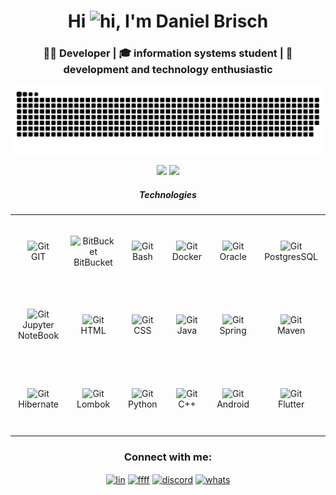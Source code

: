 <h1 align="center">Hi <img src="https://camo.githubusercontent.com/e8e7b06ecf583bc040eb60e44eb5b8e0ecc5421320a92929ce21522dbc34c891/68747470733a2f2f6d656469612e67697068792e636f6d2f6d656469612f6876524a434c467a6361737252346961377a2f67697068792e676966" alt="hi" width="40" height="40"/>, I'm Daniel Brisch</h1>

<h3 align="center">👨‍💻 Developer | 🎓 information systems student | 🤖 development and technology
enthusiastic</h3>

<img alt="github contribution grid snake animation" src="https://raw.githubusercontent.com/platane/platane/output/github-contribution-grid-snake.svg">


<p align="center">
<img src="https://github-readme-streak-stats.herokuapp.com/?user=DanielBrisch&theme=midnight-purple&hide_border=false" heigth="" width="425"/>
<img src="https://github-readme-stats.vercel.app/api?username=DanielBrisch&theme=midnight-purple&show_icons=true&hide_border=false&count_private=true" heigth="" width="400"/>
<p>

<table align= "center">
    <tr><h5 align="center">Technologies</h5>
        <td align="center" width="2000" height="112.43">
            <a>
        <img src="https://user-images.githubusercontent.com/25181517/192108372-f71d70ac-7ae6-4c0d-8395-51d8870c2ef0.png" width="48" height="48" alt="Git" />
            </a>
      <br>GIT
        </td>
        <td align="center" width="2000" height="112.43">
            <a>
        <img src="https://user-images.githubusercontent.com/25181517/192108375-268c35e6-ab26-44b2-88bf-e3121a4e5083.png" width="48" height="48" alt="BitBucket" />
            </a>
      <br>BitBucket
        </td>
        <td align="center" width="2000" height="112.43">
            <a>
        <img src="https://user-images.githubusercontent.com/25181517/192158606-7c2ef6bd-6e04-47cf-b5bc-da2797cb5bda.png" width="48" height="48" alt="Git" />
            </a>
      <br>Bash
        </td>
        <td align="center" width="2000" height="112.43">
            <a>
        <img src="https://user-images.githubusercontent.com/25181517/117207330-263ba280-adf4-11eb-9b97-0ac5b40bc3be.png" width="48" height="48" alt="Git" />
            </a>
      <br>Docker
      <td align="center" width="2000" height="112.43">
                <a>
            <img src="https://user-images.githubusercontent.com/25181517/117208736-bdedc080-adf5-11eb-912f-61c7d43705f6.png" width="48" height="48" alt="Git" />
                </a>
        <br>Oracle
            </td>
         <td align="center" width="2000" height="112.43">
             <a>
        <img src="https://user-images.githubusercontent.com/25181517/117208740-bfb78400-adf5-11eb-97bb-09072b6bedfc.png" width="48" height="48" alt="Git" />
            </a>
      <br>PostgresSQL
        </td>
        </tr>
        <td align="center" width="2000" height="112.43">
             <a>
        <img src="https://user-images.githubusercontent.com/25181517/183914128-3fc88b4a-4ac1-40e6-9443-9a30182379b7.png" width="48" height="48" alt="Git" />
            </a>
      <br>Jupyter NoteBook
        </td>
        <td align="center" width="2000" height="112.43">
             <a>
        <img src="https://user-images.githubusercontent.com/25181517/192158954-f88b5814-d510-4564-b285-dff7d6400dad.png" width="48" height="48" alt="Git" />
            </a>
      <br>HTML
        </td>
        <td align="center" width="2000" height="112.43">
             <a>
        <img src="https://user-images.githubusercontent.com/25181517/183898674-75a4a1b1-f960-4ea9-abcb-637170a00a75.png" width="48" height="48" alt="Git" />
            </a>
      <br>CSS
        </td>
        <td align="center" width="2000" height="112.43">
             <a>
        <img src="https://user-images.githubusercontent.com/25181517/117201156-9a724800-adec-11eb-9a9d-3cd0f67da4bc.png" width="48" height="48" alt="Git" />
            </a>
      <br>Java
        </td>
        <td align="center" width="2000" height="112.43">
             <a>
        <img src="https://user-images.githubusercontent.com/25181517/117201470-f6d56780-adec-11eb-8f7c-e70e376cfd07.png" width="48" height="48" alt="Git" />
            </a>
      <br>Spring
        </td>
        <td align="center" width="2000" height="112.43">
             <a>
        <img src="https://user-images.githubusercontent.com/25181517/117207242-07d5a700-adf4-11eb-975e-be04e62b984b.png" width="48" height="48" alt="Git" />
            </a>
      <br>Maven
        </td>
        </tr>
    <td align="center" width="2000" height="112.43">
             <a>
        <img src="https://user-images.githubusercontent.com/25181517/117207493-49665200-adf4-11eb-808e-a9c0fcc2a0a0.png" width="48" height="48" alt="Git" />
            </a>
      <br>Hibernate
        </td>
        <td align="center" width="2000" height="112.43">
             <a>
        <img src="https://user-images.githubusercontent.com/25181517/190229463-87fa862f-ccf0-48da-8023-940d287df610.png" width="48" height="48" alt="Git" />
            </a>
      <br>Lombok
        </td>
        <td align="center" width="2000" height="112.43">
             <a>
        <img src="https://user-images.githubusercontent.com/25181517/183423507-c056a6f9-1ba8-4312-a350-19bcbc5a8697.png" width="48" height="48" alt="Git" />
            </a>
      <br>Python
        </td>
        <td align="center" width="2000" height="112.43">
             <a>
        <img src="https://user-images.githubusercontent.com/25181517/192106073-90fffafe-3562-4ff9-a37e-c77a2da0ff58.png" width="48" height="48" alt="Git" />
            </a>
      <br>C++
        </td>
        <td align="center" width="2000" height="112.43">
             <a>
        <img src="https://user-images.githubusercontent.com/25181517/117269608-b7dcfb80-ae58-11eb-8e66-6cc8753553f0.png" width="48" height="48" alt="Git" />
            </a>
      <br>Android
        </td>
        <td align="center" width="2000" height="112.43">
             <a>
        <img src="https://user-images.githubusercontent.com/25181517/186150365-da1eccce-6201-487c-8649-45e9e99435fd.png" width="48" height="48" alt="Git" />
            </a>
      <br>Flutter
        </td>
    </tr>
</table>

<!--Contatos-->
<h3 align="center">Connect with me:</h3>
<p align="center">
<a href="https://www.linkedin.com/in/daniel-brisch-cibolli-27a4b0234/" target="blank"><img align="center" src="https://cdn-icons-png.flaticon.com/512/4138/4138130.png" alt="lin" height="37" width="38" /></a>
<a href="https://www.instagram.com/danielbrisch_/" target="blank"><img align="center" src="https://cdn-icons-png.flaticon.com/512/4138/4138124.png" alt="ffff" height="35" width="38" /></a> 
<a href="https://discord.gg/3dBFf5DHW4" target="blank"><img align="center" src="https://logodownload.org/wp-content/uploads/2017/11/discord-logo-1-1.png" alt="discord" height="" width="30" /></a>
<a href="https://api.whatsapp.com/send?phone=5546999347534" target="blank"><img align="center" src="https://static.vecteezy.com/system/resources/previews/018/819/299/non_2x/whatsapp-icon-transparent-free-png.png" alt="whats" height="40" width="" /></a>
</p>












